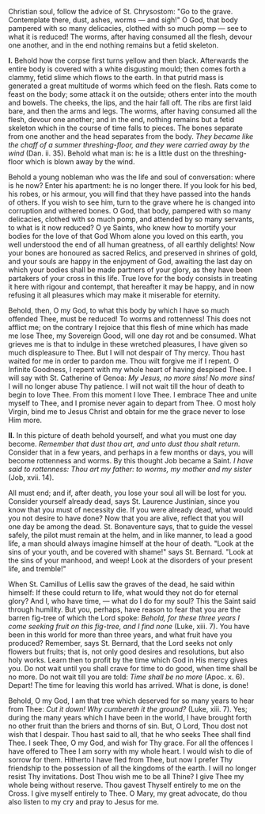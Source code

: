 
Christian soul, follow the advice of St. Chrysostom: \"Go to the grave. Contemplate there, dust, ashes, worms — and sigh!\" O God, that body pampered with so many delicacies, clothed with so much pomp — see to what it is reduced! The worms, after having consumed all the flesh, devour one another, and in the end nothing remains but a fetid skeleton.

**I\.** Behold how the corpse first turns yellow and then black. Afterwards the entire body is covered with a white disgusting mould; then comes forth a clammy, fetid slime which flows to the earth. In that putrid mass is generated a great multitude of worms which feed on the flesh. Rats come to feast on the body; some attack it on the outside; others enter into the mouth and bowels. The cheeks, the lips, and the hair fall off. The ribs are first laid bare, and then the arms and legs. The worms, after having consumed all the flesh, devour one another; and in the end, nothing remains but a fetid skeleton which in the course of time falls to pieces. The bones separate from one another and the head separates from the body. *They became like the chaff of a summer threshing-floor, and they were carried away by the wind* (Dan. ii. 35). Behold what man is: he is a little dust on the threshing-floor which is blown away by the wind.

Behold a young nobleman who was the life and soul of conversation: where is he now? Enter his apartment: he is no longer there. If you look for his bed, his robes, or his armour, you will find that they have passed into the hands of others. If you wish to see him, turn to the grave where he is changed into corruption and withered bones. O God, that body, pampered with so many delicacies, clothed with so much pomp, and attended by so many servants, to what is it now reduced? O ye Saints, who knew how to mortify your bodies for the love of that God Whom alone you loved on this earth, you well understood the end of all human greatness, of all earthly delights! Now your bones are honoured as sacred Relics, and preserved in shrines of gold, and your souls are happy in the enjoyment of God, awaiting the last day on which your bodies shall be made partners of your glory, as they have been partakers of your cross in this life. True love for the body consists in treating it here with rigour and contempt, that hereafter it may be happy, and in now refusing it all pleasures which may make it miserable for eternity.

Behold, then, O my God, to what this body by which I have so much offended Thee, must be reduced! To worms and rottenness! This does not afflict me; on the contrary I rejoice that this flesh of mine which has made me lose Thee, my Sovereign Good, will one day rot and be consumed. What grieves me is that to indulge in these wretched pleasures, I have given so much displeasure to Thee. But I will not despair of Thy mercy. Thou hast waited for me in order to pardon me. Thou wilt forgive me if I repent. O Infinite Goodness, I repent with my whole heart of having despised Thee. I will say with St. Catherine of Genoa: *My Jesus, no more sins! No more sins!* I will no longer abuse Thy patience. I will not wait till the hour of death to begin to love Thee. From this moment I love Thee. I embrace Thee and unite myself to Thee, and I promise never again to depart from Thee. O most holy Virgin, bind me to Jesus Christ and obtain for me the grace never to lose Him more.

**II\.** In this picture of death behold yourself, and what you must one day become. *Remember that dust thou art, and unto dust thou shalt return.* Consider that in a few years, and perhaps in a few months or days, you will become rottenness and worms. By this thought Job became a Saint. *I have said to rottenness: Thou art my father: to worms, my mother and my sister* (Job, xvii. 14).

All must end; and if, after death, you lose your soul all will be lost for you. Consider yourself already dead, says St. Laurence Justinian, since you know that you must of necessity die. If you were already dead, what would you not desire to have done? Now that you are alive, reflect that you will one day be among the dead. St. Bonaventure says, that to guide the vessel safely, the pilot must remain at the helm, and in like manner, to lead a good life, a man should always imagine himself at the hour of death. \"Look at the sins of your youth, and be covered with shame!\" says St. Bernard. \"Look at the sins of your manhood, and weep! Look at the disorders of your present life, and tremble!\"

When St. Camillus of Lellis saw the graves of the dead, he said within himself: If these could return to life, what would they not do for eternal glory? And I, who have time, — what do I do for my soul? This the Saint said through humility. But you, perhaps, have reason to fear that you are the barren fig-tree of which the Lord spoke: *Behold, for these three years I come seeking fruit on this fig-tree, and I find none* (Luke, xiii. 7). You have been in this world for more than three years, and what fruit have you produced? Remember, says St. Bernard, that the Lord seeks not only flowers but fruits; that is, not only good desires and resolutions, but also holy works. Learn then to profit by the time which God in His mercy gives you. Do not wait until you shall crave for time to do good, when time shall be no more. Do not wait till you are told: *Time shall be no more* (Apoc. x. 6). Depart! The time for leaving this world has arrived. What is done, is done!

Behold, O my God, I am that tree which deserved for so many years to hear from Thee: *Cut it down! Why cumbereth it the ground?* (Luke, xiii. 7). Yes; during the many years which I have been in the world, I have brought forth no other fruit than the briers and thorns of sin. But, O Lord, Thou dost not wish that I despair. Thou hast said to all, that he who seeks Thee shall find Thee. I seek Thee, O my God, and wish for Thy grace. For all the offences I have offered to Thee I am sorry with my whole heart. I would wish to die of sorrow for them. Hitherto I have fled from Thee, but now I prefer Thy friendship to the possession of all the kingdoms of the earth. I will no longer resist Thy invitations. Dost Thou wish me to be all Thine? I give Thee my whole being without reserve. Thou gavest Thyself entirely to me on the Cross. I give myself entirely to Thee. O Mary, my great advocate, do thou also listen to my cry and pray to Jesus for me.


